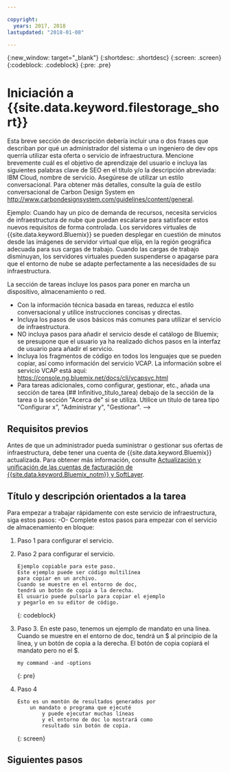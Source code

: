 ```yaml
---

copyright:
  years: 2017, 2018
lastupdated: "2018-01-08"

---
```


{:new_window: target="_blank"}
{:shortdesc: .shortdesc}
{:screen: .screen}
{:codeblock: .codeblock}
{:pre: .pre}


# Iniciación a {{site.data.keyword.filestorage_short}}

Esta breve sección de descripción debería incluir una o dos frases que describan por qué un administrador del sistema o un ingeniero de dev ops querría utilizar esta oferta o servicio de infraestructura.
Mencione brevemente cuál es el objetivo de aprendizaje del usuario e incluya las siguientes palabras clave de SEO en el título y/o la descripción abreviada: IBM Cloud, nombre de servicio. Asegúrese de utilizar un estilo conversacional. Para obtener más detalles, consulte la guía de estilo conversacional de Carbon Design System en http://www.carbondesignsystem.com/guidelines/content/general.

Ejemplo:
Cuando hay un pico de demanda de recursos, necesita servicios de infraestructura de nube que puedan escalarse para satisfacer estos nuevos requisitos de forma controlada. Los servidores virtuales de {{site.data.keyword.Bluemix}} se pueden desplegar en cuestión de minutos desde las imágenes de servidor virtual que elija, en la región geográfica adecuada para sus cargas de trabajo. Cuando las cargas de trabajo disminuyan, los servidores virtuales pueden suspenderse o apagarse para que el entorno de nube se adapte perfectamente a las necesidades de su infraestructura.

La sección de tareas incluye los pasos para poner en marcha un dispositivo, almacenamiento o red.
- Con la información técnica basada en tareas, reduzca el estilo conversacional y utilice instrucciones concisas y directas.
- Incluya los pasos de usos básicos más comunes para utilizar el servicio de infraestructura.
- NO incluya pasos para añadir el servicio desde el catálogo de Bluemix; se presupone que el usuario ya ha realizado dichos pasos en la interfaz de usuario para añadir el servicio.
- Incluya los fragmentos de código en todos los lenguajes que se pueden copiar, así como información del servicio VCAP. La información sobre el servicio VCAP está aquí: https://console.ng.bluemix.net/docs/cli/vcapsvc.html
- Para tareas adicionales, como configurar, gestionar, etc., añada una sección de tarea (## Infinitivo_título_tarea) debajo de la sección de la tarea o la sección "Acerca de" si se utiliza. Utilice un título de tarea tipo "Configurar x", "Administrar y", "Gestionar". -->

## Requisitos previos
Antes de que un administrador pueda suministrar o gestionar sus ofertas de infraestructura, debe tener una cuenta de {{site.data.keyword.Bluemix}} actualizada. Para obtener más información, consulte [Actualización y unificación de las cuentas de facturación de {{site.data.keyword.Bluemix_notm}} y SoftLayer](../docs/admin/softlayerlink.html).

## Título y descripción orientados a la tarea
Para empezar a trabajar rápidamente con este servicio de infraestructura, siga estos pasos: -O-
Complete estos pasos para empezar con el servicio de almacenamiento en bloque:

<!-- Use ordered list markup for the step section. For code examples:
- use three backticks ahead of and after the example (```)
- For copyable code snippet, multi-line, include {: codeblock} following the last set of backticks. A copy button will display in framework in output.
- For copyable command, single line, include {: pre} following the last set of backticks. When displayed, it will show "$" at the beginning of the command example and a copy button, but the copy button will include just the command example.
- For non-copyable output snippet, include {: screen} following the last set of backticks.
 -->

1. Paso 1 para configurar el servicio.
2. Paso 2 para configurar el servicio.

	```
	Ejemplo copiable para este paso.
	Este ejemplo puede ser código multilínea
	para copiar en un archivo.
	Cuando se muestre en el entorno de doc,
	tendrá un botón de copia a la derecha.
	El usuario puede pulsarlo para copiar el ejemplo
	y pegarlo en su editor de código.
	```
	{: codeblock}

3. Paso 3. En este paso, tenemos un ejemplo de mandato en una línea. Cuando se muestre en el entorno de doc, tendrá un $ al principio de la línea, y un botón de copia a la derecha. El botón de copia copiará el mandato pero no el $.

	```
	my command -and -options
	```
	{: pre}

4. Paso 4
	```
	Esto es un montón de resultados generados por
		un mandato o programa que ejecuté
			y puede ejecutar muchas líneas
			y el entorno de doc lo mostrará como
			resultado sin botón de copia.
	```
	{: screen}

## Siguientes pasos

